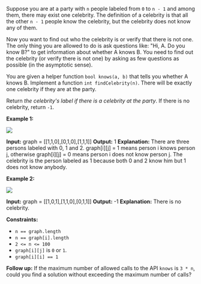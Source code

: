 Suppose you are at a party with `n` people labeled from `0` to `n - 1` and among them, there may exist one celebrity. The definition of a celebrity is that all the other `n - 1` people know the celebrity, but the celebrity does not know any of them.

Now you want to find out who the celebrity is or verify that there is not one. The only thing you are allowed to do is ask questions like: "Hi, A. Do you know B?" to get information about whether A knows B. You need to find out the celebrity (or verify there is not one) by asking as few questions as possible (in the asymptotic sense).

You are given a helper function `bool knows(a, b)` that tells you whether A knows B. Implement a function `int findCelebrity(n)`. There will be exactly one celebrity if they are at the party.

Return _the celebrity's label if there is a celebrity at the party_. If there is no celebrity, return `-1`.

**Example 1:**

![](https://assets.leetcode.com/uploads/2022/01/19/g1.jpg)

**Input:** graph = \[\[1,1,0\],\[0,1,0\],\[1,1,1\]\]
**Output:** 1
**Explanation:** There are three persons labeled with 0, 1 and 2. graph\[i\]\[j\] = 1 means person i knows person j, otherwise graph\[i\]\[j\] = 0 means person i does not know person j. The celebrity is the person labeled as 1 because both 0 and 2 know him but 1 does not know anybody.

**Example 2:**

![](https://assets.leetcode.com/uploads/2022/01/19/g2.jpg)

**Input:** graph = \[\[1,0,1\],\[1,1,0\],\[0,1,1\]\]
**Output:** -1
**Explanation:** There is no celebrity.

**Constraints:**

*   `n == graph.length`
*   `n == graph[i].length`
*   `2 <= n <= 100`
*   `graph[i][j]` is `0` or `1`.
*   `graph[i][i] == 1`

**Follow up:** If the maximum number of allowed calls to the API `knows` is `3 * n`, could you find a solution without exceeding the maximum number of calls?